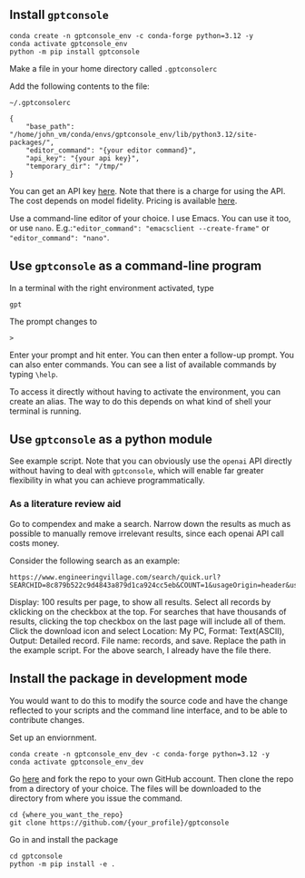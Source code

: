 ## Install `gptconsole`

```
conda create -n gptconsole_env -c conda-forge python=3.12 -y
conda activate gptconsole_env
python -m pip install gptconsole
```

Make a file in your home directory called `.gptconsolerc`

Add the following contents to the file:

`~/.gptconsolerc`
```
{
    "base_path": "/home/john_vm/conda/envs/gptconsole_env/lib/python3.12/site-packages/",
    "editor_command": "{your editor command}",
    "api_key": "{your api key}",
    "temporary_dir": "/tmp/"
}
```

You can get an API key [here](https://help.openai.com/en/articles/4936850-where-do-i-find-my-api-key).
Note that there is a charge for using the API. 
The cost depends on model fidelity.
Pricing is available [here](https://openai.com/pricing).

Use a command-line editor of your choice. I use Emacs. You can use it too, or use `nano`.
E.g.:`"editor_command": "emacsclient --create-frame"` or `"editor_command": "nano"`.

## Use `gptconsole` as a command-line program

In a terminal with the right environment activated, type
```
gpt
```

The prompt changes to 
```
>
```

Enter your prompt and hit enter. You can then enter a follow-up prompt.
You can also enter commands. You can see a list of available commands by typing `\help`.

To access it directly without having to activate the environment, you can create an alias. The way to do this depends on what kind of shell your terminal is running.

## Use `gptconsole` as a python module

See example script.
Note that you can obviously use the `openai` API directly without having to deal with `gptconsole`, which will enable far greater flexibility in what you can achieve programmatically.

### As a literature review aid

Go to compendex and make a search. Narrow down the results as much as possible to manually remove irrelevant results, since each openai API call costs money.

Consider the following search as an example:
```
https://www.engineeringvillage.com/search/quick.url?SEARCHID=8c879b522c9d4843a879d1ca924cc5eb&COUNT=1&usageOrigin=header&usageZone=evlogo
```
Display: 100 results per page, to show all results.
Select all records by cklicking on the checkbox at the top.
For searches that have thousands of results, clicking the top checkbox on the last page will include all of them.
Click the download icon and select Location: My PC, Format: Text(ASCII), Output: Detailed record. File name: records, and save.
Replace the path in the example script.
For the above search, I already have the file there.


## Install the package in development mode



You would want to do this to modify the source code and have the change reflected to your scripts and the command line interface, and to be able to contribute changes.

Set up an enviornment.
```
conda create -n gptconsole_env_dev -c conda-forge python=3.12 -y
conda activate gptconsole_env_dev
```

Go [here](https://github.com/ioannis-vm/gptconsole) and fork the repo to your own GitHub account.
Then clone the repo from a directory of your choice. The files will be downloaded to the directory from where you issue the command.

```
cd {where_you_want_the_repo}
git clone https://github.com/{your_profile}/gptconsole
```

Go in and install the package

```
cd gptconsole
python -m pip install -e .
```
